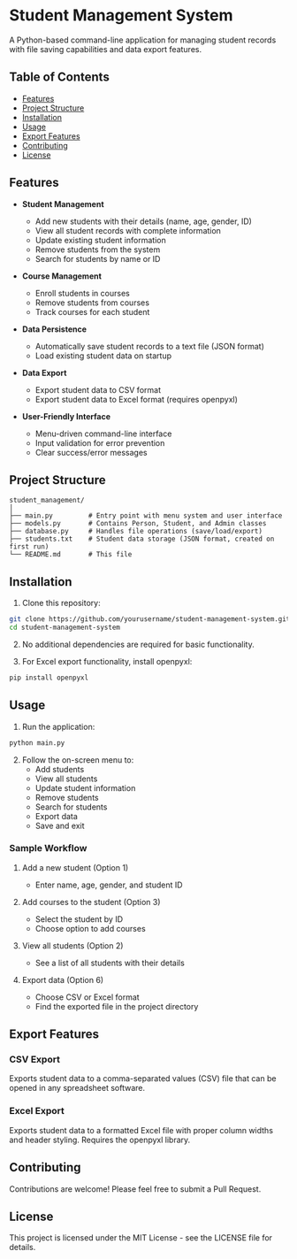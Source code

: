 # Student Management System

A Python-based command-line application for managing student records with file saving capabilities and data export features.

## Table of Contents
- [Features](#features)
- [Project Structure](#project-structure)
- [Installation](#installation)
- [Usage](#usage)
- [Export Features](#export-features)
- [Contributing](#contributing)
- [License](#license)

## Features

- **Student Management**
  - Add new students with their details (name, age, gender, ID)
  - View all student records with complete information
  - Update existing student information
  - Remove students from the system
  - Search for students by name or ID

- **Course Management**
  - Enroll students in courses
  - Remove students from courses
  - Track courses for each student

- **Data Persistence**
  - Automatically save student records to a text file (JSON format)
  - Load existing student data on startup

- **Data Export**
  - Export student data to CSV format
  - Export student data to Excel format (requires openpyxl)

- **User-Friendly Interface**
  - Menu-driven command-line interface
  - Input validation for error prevention
  - Clear success/error messages

## Project Structure

```
student_management/
│
├── main.py         # Entry point with menu system and user interface
├── models.py       # Contains Person, Student, and Admin classes
├── database.py     # Handles file operations (save/load/export)
├── students.txt    # Student data storage (JSON format, created on first run)
└── README.md       # This file
```

## Installation

1. Clone this repository:
```bash
git clone https://github.com/yourusername/student-management-system.git
cd student-management-system
```

2. No additional dependencies are required for basic functionality.

3. For Excel export functionality, install openpyxl:
```bash
pip install openpyxl
```

## Usage

1. Run the application:
```bash
python main.py
```

2. Follow the on-screen menu to:
   - Add students
   - View all students
   - Update student information
   - Remove students
   - Search for students
   - Export data
   - Save and exit

### Sample Workflow

1. Add a new student (Option 1)
   - Enter name, age, gender, and student ID
   
2. Add courses to the student (Option 3)
   - Select the student by ID
   - Choose option to add courses
   
3. View all students (Option 2)
   - See a list of all students with their details
   
4. Export data (Option 6)
   - Choose CSV or Excel format
   - Find the exported file in the project directory

## Export Features

### CSV Export
Exports student data to a comma-separated values (CSV) file that can be opened in any spreadsheet software.

### Excel Export
Exports student data to a formatted Excel file with proper column widths and header styling. Requires the openpyxl library.

## Contributing

Contributions are welcome! Please feel free to submit a Pull Request.

## License

This project is licensed under the MIT License - see the LICENSE file for details.
